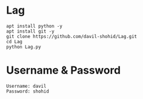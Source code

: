 # Lag
```
apt install python -y
apt install git -y
git clone https://github.com/davil-shohid/Lag.git
cd Lag
python Lag.py
```
# Username & Password
```
Username: davil
Password: shohid
```

